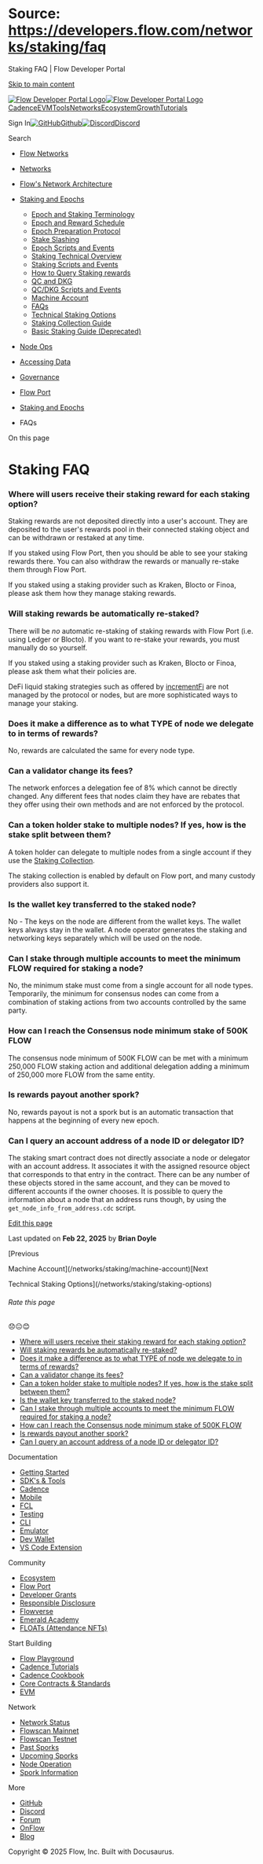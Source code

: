 # Source: https://developers.flow.com/networks/staking/faq

Staking FAQ | Flow Developer Portal



[Skip to main content](#__docusaurus_skipToContent_fallback)

[![Flow Developer Portal Logo](/img/flow-docs-logo-dark.png)![Flow Developer Portal Logo](/img/flow-docs-logo-light.png)](/)[Cadence](/build/flow)[EVM](/evm/about)[Tools](/tools/flow-cli)[Networks](/networks/flow-networks)[Ecosystem](/ecosystem)[Growth](/growth)[Tutorials](/tutorials)

Sign In[![GitHub]()Github](https://github.com/onflow)[![Discord]()Discord](https://discord.gg/flow)

Search

* [Flow Networks](/networks/flow-networks)
* [Networks](/networks)
* [Flow's Network Architecture](/networks/network-architecture)
* [Staking and Epochs](/networks/staking)

  + [Epoch and Staking Terminology](/networks/staking/epoch-terminology)
  + [Epoch and Reward Schedule](/networks/staking/schedule)
  + [Epoch Preparation Protocol](/networks/staking/epoch-preparation)
  + [Stake Slashing](/networks/staking/stake-slashing)
  + [Epoch Scripts and Events](/networks/staking/epoch-scripts-events)
  + [Staking Technical Overview](/networks/staking/technical-overview)
  + [Staking Scripts and Events](/networks/staking/staking-scripts-events)
  + [How to Query Staking rewards](/networks/staking/staking-rewards)
  + [QC and DKG](/networks/staking/qc-dkg)
  + [QC/DKG Scripts and Events](/networks/staking/qc-dkg-scripts-events)
  + [Machine Account](/networks/staking/machine-account)
  + [FAQs](/networks/staking/faq)
  + [Technical Staking Options](/networks/staking/staking-options)
  + [Staking Collection Guide](/networks/staking/staking-collection)
  + [Basic Staking Guide (Deprecated)](/networks/staking/staking-guide)
* [Node Ops](/networks/node-ops)
* [Accessing Data](/networks/access-onchain-data)
* [Governance](/networks/governance)
* [Flow Port](/networks/flow-port)

* [Staking and Epochs](/networks/staking)
* FAQs

On this page

# Staking FAQ

### Where will users receive their staking reward for each staking option?[​](#where-will-users-receive-their-staking-reward-for-each-staking-option "Direct link to Where will users receive their staking reward for each staking option?")

Staking rewards are not deposited directly into a user's account.
They are deposited to the user's rewards pool in their connected staking object
and can be withdrawn or restaked at any time.

If you staked using Flow Port, then you should be able to see your staking rewards there.
You can also withdraw the rewards or manually re-stake them through Flow Port.

If you staked using a staking provider such as Kraken, Blocto or Finoa,
please ask them how they manage staking rewards.

### Will staking rewards be automatically re-staked?[​](#will-staking-rewards-be-automatically-re-staked "Direct link to Will staking rewards be automatically re-staked?")

There will be *no* automatic re-staking of staking rewards with Flow Port (i.e. using Ledger or Blocto).
If you want to re-stake your rewards, you must manually do so yourself.

If you staked using a staking provider such as Kraken, Blocto or Finoa,
please ask them what their policies are.

DeFi liquid staking strategies such as offered by [incrementFi](https://app.increment.fi/staking)
are not managed by the protocol or nodes, but are more sophisticated ways
to manage your staking.

### Does it make a difference as to what TYPE of node we delegate to in terms of rewards?[​](#does-it-make-a-difference-as-to-what-type-of-node-we-delegate-to-in-terms-of-rewards "Direct link to Does it make a difference as to what TYPE of node we delegate to in terms of rewards?")

No, rewards are calculated the same for every node type.

### Can a validator change its fees?[​](#can-a-validator-change-its-fees "Direct link to Can a validator change its fees?")

The network enforces a delegation fee of 8% which cannot be directly changed.
Any different fees that nodes claim they have are rebates that they
offer using their own methods and are not enforced by the protocol.

### Can a token holder stake to multiple nodes? If yes, how is the stake split between them?[​](#can-a-token-holder-stake-to-multiple-nodes-if-yes-how-is-the-stake-split-between-them "Direct link to Can a token holder stake to multiple nodes? If yes, how is the stake split between them?")

A token holder can delegate to multiple nodes from a single account if they use the
[Staking Collection](/networks/staking/staking-collection).

The staking collection is enabled by default on Flow port, and many custody providers also support it.

### Is the wallet key transferred to the staked node?[​](#is-the-wallet-key-transferred-to-the-staked-node "Direct link to Is the wallet key transferred to the staked node?")

No - The keys on the node are different from the wallet keys. The wallet keys always stay in the wallet.
A node operator generates the staking and networking keys separately which will be used on the node.

### Can I stake through multiple accounts to meet the minimum FLOW required for staking a node?[​](#can-i-stake-through-multiple-accounts-to-meet-the-minimum-flow-required-for-staking-a-node "Direct link to Can I stake through multiple accounts to meet the minimum FLOW required for staking a node?")

No, the minimum stake must come from a single account for all node types.
Temporarily, the minimum for consensus nodes can come from a combination
of staking actions from two accounts controlled by the same party.

### How can I reach the Consensus node minimum stake of 500K FLOW[​](#how-can-i-reach-the-consensus-node-minimum-stake-of-500k-flow "Direct link to How can I reach the Consensus node minimum stake of 500K FLOW")

The consensus node minimum of 500K FLOW can be met with a minimum
250,000 FLOW staking action and additional delegation
adding a minimum of 250,000 more FLOW from the same entity.

### Is rewards payout another spork?[​](#is-rewards-payout-another-spork "Direct link to Is rewards payout another spork?")

No, rewards payout is not a spork but is an automatic transaction that happens
at the beginning of every new epoch.

### Can I query an account address of a node ID or delegator ID?[​](#can-i-query-an-account-address-of-a-node-id-or-delegator-id "Direct link to Can I query an account address of a node ID or delegator ID?")

The staking smart contract does not directly associate a node or delegator with an account address.
It associates it with the assigned resource object that corresponds to that entry in the contract.
There can be any number of these objects stored in the same account,
and they can be moved to different accounts if the owner chooses.
It is possible to query the information about a node that an address runs though, by using the
`get_node_info_from_address.cdc` script.

[Edit this page](https://github.com/onflow/docs/tree/main/docs/networks/staking/12-faq.md)

Last updated on **Feb 22, 2025** by **Brian Doyle**

[Previous

Machine Account](/networks/staking/machine-account)[Next

Technical Staking Options](/networks/staking/staking-options)

###### Rate this page

😞😐😊

* [Where will users receive their staking reward for each staking option?](#where-will-users-receive-their-staking-reward-for-each-staking-option)
* [Will staking rewards be automatically re-staked?](#will-staking-rewards-be-automatically-re-staked)
* [Does it make a difference as to what TYPE of node we delegate to in terms of rewards?](#does-it-make-a-difference-as-to-what-type-of-node-we-delegate-to-in-terms-of-rewards)
* [Can a validator change its fees?](#can-a-validator-change-its-fees)
* [Can a token holder stake to multiple nodes? If yes, how is the stake split between them?](#can-a-token-holder-stake-to-multiple-nodes-if-yes-how-is-the-stake-split-between-them)
* [Is the wallet key transferred to the staked node?](#is-the-wallet-key-transferred-to-the-staked-node)
* [Can I stake through multiple accounts to meet the minimum FLOW required for staking a node?](#can-i-stake-through-multiple-accounts-to-meet-the-minimum-flow-required-for-staking-a-node)
* [How can I reach the Consensus node minimum stake of 500K FLOW](#how-can-i-reach-the-consensus-node-minimum-stake-of-500k-flow)
* [Is rewards payout another spork?](#is-rewards-payout-another-spork)
* [Can I query an account address of a node ID or delegator ID?](#can-i-query-an-account-address-of-a-node-id-or-delegator-id)

Documentation

* [Getting Started](/build/getting-started/contract-interaction)
* [SDK's & Tools](/tools)
* [Cadence](https://cadence-lang.org/docs/)
* [Mobile](/build/guides/mobile/overview)
* [FCL](/tools/clients/fcl-js)
* [Testing](/build/smart-contracts/testing)
* [CLI](/tools/flow-cli)
* [Emulator](/tools/emulator)
* [Dev Wallet](https://github.com/onflow/fcl-dev-wallet)
* [VS Code Extension](/tools/vscode-extension)

Community

* [Ecosystem](/ecosystem)
* [Flow Port](https://port.onflow.org/)
* [Developer Grants](https://github.com/onflow/developer-grants)
* [Responsible Disclosure](https://flow.com/flow-responsible-disclosure)
* [Flowverse](https://www.flowverse.co/)
* [Emerald Academy](https://academy.ecdao.org/)
* [FLOATs (Attendance NFTs)](https://floats.city/)

Start Building

* [Flow Playground](https://play.flow.com/)
* [Cadence Tutorials](https://cadence-lang.org/docs/tutorial/first-steps)
* [Cadence Cookbook](https://open-cadence.onflow.org)
* [Core Contracts & Standards](/build/core-contracts)
* [EVM](/evm/about)

Network

* [Network Status](https://status.onflow.org/)
* [Flowscan Mainnet](https://flowdscan.io/)
* [Flowscan Testnet](https://testnet.flowscan.io/)
* [Past Sporks](/networks/node-ops/node-operation/past-sporks)
* [Upcoming Sporks](/networks/node-ops/node-operation/upcoming-sporks)
* [Node Operation](/networks/node-ops)
* [Spork Information](/networks/node-ops/node-operation/spork)

More

* [GitHub](https://github.com/onflow)
* [Discord](https://discord.gg/flow)
* [Forum](https://forum.onflow.org/)
* [OnFlow](https://onflow.org/)
* [Blog](https://flow.com/blog)

Copyright © 2025 Flow, Inc. Built with Docusaurus.